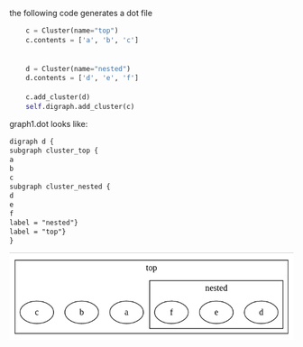 the following code generates a dot file

```python
    c = Cluster(name="top")
    c.contents = ['a', 'b', 'c']
    

    d = Cluster(name="nested")
    d.contents = ['d', 'e', 'f']
    
    c.add_cluster(d)
    self.digraph.add_cluster(c)

```


graph1.dot looks like:

```
digraph d {
subgraph cluster_top { 
a 
b 
c 
subgraph cluster_nested { 
d 
e 
f 
label = "nested"}
label = "top"}
}

```

![graph1](imgs/graph1.png)
